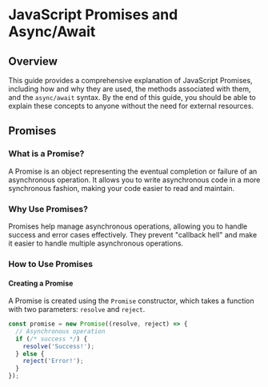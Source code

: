 # JavaScript Promises and Async/Await

## Overview

This guide provides a comprehensive explanation of JavaScript Promises, including how and why they are used, the methods associated with them, and the `async/await` syntax. By the end of this guide, you should be able to explain these concepts to anyone without the need for external resources.

## Promises

### What is a Promise?

A Promise is an object representing the eventual completion or failure of an asynchronous operation. It allows you to write asynchronous code in a more synchronous fashion, making your code easier to read and maintain.

### Why Use Promises?

Promises help manage asynchronous operations, allowing you to handle success and error cases effectively. They prevent "callback hell" and make it easier to handle multiple asynchronous operations.

### How to Use Promises

#### Creating a Promise

A Promise is created using the `Promise` constructor, which takes a function with two parameters: `resolve` and `reject`.

```javascript
const promise = new Promise((resolve, reject) => {
  // Asynchronous operation
  if (/* success */) {
    resolve('Success!');
  } else {
    reject('Error!');
  }
});

